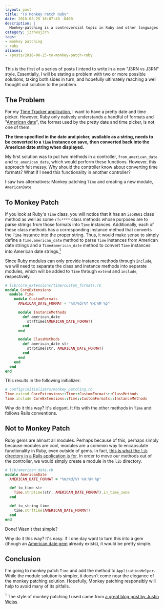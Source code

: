 ```yaml
---
layout: post
title: "To Monkey Patch Ruby"
date: 2016-08-25 16:07:49 -0400
description: |
  Monkey-patching is a controversial topic in Ruby and other languages. So, should I use it or not?
category: j3rnvsj3rn
tags:
- monkey patching
- ruby
aliases:
- /posts/2016-08-25-to-monkey-patch-ruby
---
```


This is the first of a series of posts I intend to write in a new "J3RN vs J3RN" style. Essentially, I will be stating a problem with two or more possible solutions, taking both sides in turn, and hopefully ultimately reaching a well thought out solution to the problem.

## The Problem

For my [Time Tracker application](https://github.com/J3RN/timesheet), I want to have a pretty date and time picker. However, Ruby only natively understands a handful of formats and "[American date](https://en.wikipedia.org/wiki/Date_and_time_notation_in_the_United_States)", the format used by the pretty date and time picker, is not one of them.

**The time specified in the date and picker, available as a string, needs to be converted to a `Time` instance on save, then converted back into the American date string when displayed.**

My first solution was to put two methods in a controller, `from_american_date` and `to_american_date`, which would perform these functions. However, this approach felt messy. Why should the controller know about converting time formats? What if I need this functionality in another controller?

I saw two alternatives: Monkey patching `Time` and creating a new module, `AmericanDate`.

## To Monkey Patch

If you look at Ruby's `Time` class, you will notice that it has an `iso8601` class method as well as some `rfc****` class methods whose purposes are to parse strings from those formats into `Time` instances. Additionally, each of these class methods has a corresponding instance method that converts the `Time` instance into the proper string. Thus, it would make sense to simply define a `Time.american_date` method to parse `Time` instances from American date strings and a `Time#american_date` method to convert `Time` instances into American date strings.[<sup>1</sup>](#one)

Since Ruby modules can only provide instance methods through `include`, we will need to separate the class and instance methods into separate modules, which will be added to `Time` through `extend` and `include`, respectively.

```ruby
# lib/core_extensions/time/custom_formats.rb
module CoreExtensions
  module Time
    module CustomFormats
      AMERICAN_DATE_FORMAT = "%m/%d/%Y %H:%M %p"

      module InstanceMethods
        def american_date
          strftime(AMERICAN_DATE_FORMAT)
        end
      end

      module ClassMethods
        def american_date str
          strptime(str, AMERICAN_DATE_FORMAT)
        end
      end
    end
  end
end
```

This results in the following initializer:

```ruby
# config/initializers/monkey_patching.rb
Time.extend CoreExtensions::Time::CustomFormats::ClassMethods
Time.include CoreExtensions::Time::CustomFormats::InstanceMethods
```

Why do it this way? It's elegant. It fits with the other methods in `Time` and follows Rails conventions.

## Not to Monkey Patch

Ruby gems are almost all modules. Perhaps because of this, perhaps simply because modules are cool, modules are a common way to encapsulate functionality in Ruby, even outside of gems. In fact, [this is what the `lib` directory in a Rails application is for](http://blog.codeclimate.com/blog/2012/02/07/what-code-goes-in-the-lib-directory/). In order to move our methods out of the controller, we would simply create a module in the `lib` directory.

```ruby
# lib/american_date.rb
module AmericanDate
  AMERICAN_DATE_FORMAT = "%m/%d/%Y %H:%M %p"

  def to_time str
    Time.strptime(str, AMERICAN_DATE_FORMAT).in_time_zone
  end

  def to_string time
    time.strftime(AMERICAN_DATE_FORMAT)
  end
end
```

Done! Wasn't that simple?

Why do it this way? It's easy. If I one day want to turn this into a gem (though an [American date gem](https://rubygems.org/gems/american_date) already exists), it would be pretty simple.

## Conclusion

I'm going to monkey patch `Time` and add the method to `ApplicationHelper`. While the module solution is simpler, it doesn't come near the elegance of the monkey patching solution. Hopefully, Monkey patching responsibly will help to avoid many of its pitfalls.

<a name="one"></a><sup>1</sup> The style of monkey patching I used came from [a great blog post by Justin Weiss](http://www.justinweiss.com/articles/3-ways-to-monkey-patch-without-making-a-mess/).
